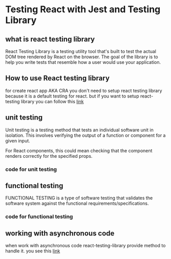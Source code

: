 # Testing React with Jest and Testing Library

## what is react testing library
React Testing Library is a testing utility tool that's built to test the actual DOM tree rendered by React on the browser. The goal of the library is to help you write tests that resemble how a user would use your application.

## How to use React testing library
for create react app AKA CRA you don't need to setup react testing library because it is a default testing for react.
but if you want to setup react-testing library you can follow this [link](https://testing-library.com/docs/react-testing-library/intro/)

## unit testing 
Unit testing is a testing method that tests an individual software unit in isolation. This involves verifying the output of a function or component for a given input.

For React components, this could mean checking that the component renders correctly for the specified props.

### code for unit testing


## functional testing 
FUNCTIONAL TESTING is a type of software testing that validates the software system against the functional requirements/specifications.
### code for functional testing

## working with asynchronous code
when work with asynchronous code react-testing-library provide method to handle it.
you see this [link](https://testing-library.com/docs/dom-testing-library/api-async/)
